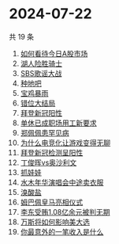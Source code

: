 # 2024-07-22

共 19 条

<!-- BEGIN ZHIHUSEARCH -->
<!-- 最后更新时间 Mon Jul 22 2024 16:14:34 GMT+0800 (China Standard Time) -->
1. [如何看待今日A股市场](https://www.zhihu.com/search?q=如何看待今日A股市场)
1. [湖人险胜骑士](https://www.zhihu.com/search?q=湖人险胜骑士)
1. [SBS歌谣大战](https://www.zhihu.com/search?q=SBS歌谣大战)
1. [种地吧](https://www.zhihu.com/search?q=种地吧)
1. [宝鸡暴雨](https://www.zhihu.com/search?q=宝鸡暴雨)
1. [错位大结局](https://www.zhihu.com/search?q=错位大结局)
1. [拜登新冠阳性](https://www.zhihu.com/search?q=拜登新冠阳性)
1. [单休已成职场用工新要求](https://www.zhihu.com/search?q=单休已成职场用工新要求)
1. [郑佩佩患罕见病](https://www.zhihu.com/search?q=郑佩佩患罕见病)
1. [为什么电竞化让游戏变得无聊](https://www.zhihu.com/search?q=为什么电竞化让游戏变得无聊)
1. [拜登新冠检测呈阳性](https://www.zhihu.com/search?q=拜登新冠检测呈阳性)
1. [丁俊晖vs奥沙利文](https://www.zhihu.com/search?q=丁俊晖vs奥沙利文)
1. [抓娃娃](https://www.zhihu.com/search?q=抓娃娃)
1. [水木年华演唱会中途卖衣服](https://www.zhihu.com/search?q=水木年华演唱会中途卖衣服)
1. [溴酸盐](https://www.zhihu.com/search?q=溴酸盐)
1. [姆巴佩皇马亮相仪式](https://www.zhihu.com/search?q=姆巴佩皇马亮相仪式)
1. [李东受贿1.08亿余元被判无期](https://www.zhihu.com/search?q=李东受贿1.08亿余元被判无期)
1. [万斯将如何影响美大选](https://www.zhihu.com/search?q=万斯将如何影响美大选)
1. [你最意外的一笔收入是什么](https://www.zhihu.com/search?q=你最意外的一笔收入是什么)
<!-- END ZHIHUSEARCH -->
